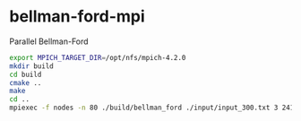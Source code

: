 # bellman-ford-mpi

Parallel Bellman-Ford

```bash
export MPICH_TARGET_DIR=/opt/nfs/mpich-4.2.0
mkdir build
cd build
cmake ..
make
cd ..
mpiexec -f nodes -n 80 ./build/bellman_ford ./input/input_300.txt 3 241
```

<!-- ```bash
mpicc -o belman-ford-better belman-ford-better.c
mpiexec -f nodes -n 4 ./belman-ford-better input_simple.txt 0 4
``` -->
